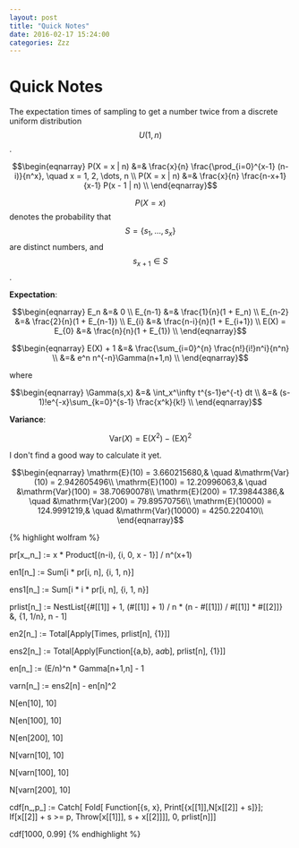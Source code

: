 ```yaml
---
layout: post
title: "Quick Notes"
date: 2016-02-17 15:24:00
categories: Zzz
---
```


# Quick Notes

The expectation times of sampling to get a number twice from a discrete uniform distribution $$U(1,n)$$.

$$\begin{eqnarray}
P(X = x | n) &=& \frac{x}{n} \frac{\prod_{i=0}^{x-1} (n-i)}{n^x}, \quad x = 1, 2, \dots, n \\
P(X = x | n) &=& \frac{x}{n} \frac{n-x+1}{x-1} P(x - 1 | n) \\
\end{eqnarray}$$


$$P(X = x)$$ denotes the probability that $$S = \{s_1, ..., s_x\}$$ are distinct numbers, and $$s_{x+1} \in S$$.

**Expectation**:

$$\begin{eqnarray}
E_n &=& 0 \\
E_{n-1} &=& \frac{1}{n}(1 + E_n) \\
E_{n-2} &=& \frac{2}{n}(1 + E_{n-1}) \\
E_{i} &=& \frac{n-i}{n}(1 + E_{i+1}) \\
E(X) = E_{0} &=& \frac{n}{n}(1 + E_{1}) \\
\end{eqnarray}$$

$$\begin{eqnarray}
E(X) + 1 &=& \frac{\sum_{i=0}^{n} \frac{n!}{i!}n^i}{n^n} \\
  &=& e^n n^{-n}\Gamma(n+1,n) \\
\end{eqnarray}$$

where

$$\begin{eqnarray}
\Gamma(s,x) &=& \int_x^\infty t^{s-1}e^{-t} dt \\
  &=& (s-1)!e^{-x}\sum_{k=0}^{s-1} \frac{x^k}{k!} \\
\end{eqnarray}$$

**Variance**:

$$\mathrm{Var}(X) = \mathrm{E}(X^2) - (\mathrm{E}X)^2$$

I don't find a good way to calculate it yet.


$$\begin{eqnarray}
\mathrm{E}(10) = 3.660215680,& \quad &\mathrm{Var}(10) = 2.942605496\\
\mathrm{E}(100) = 12.20996063,& \quad &\mathrm{Var}(100) = 38.70690078\\
\mathrm{E}(200) = 17.39844386,& \quad &\mathrm{Var}(200) = 79.89570756\\
\mathrm{E}(10000) = 124.9991219,& \quad &\mathrm{Var}(10000) = 4250.220410\\
\end{eqnarray}$$

{% highlight wolfram %}

pr[x_,n_] := x * Product[(n-i), {i, 0, x - 1}] / n^(x+1)

en1[n_] := Sum[i * pr[i, n], {i, 1, n}]

ens1[n_] := Sum[i * i * pr[i, n], {i, 1, n}]


prlist[n_] := NestList[{#[[1]] + 1, (#[[1]] + 1) / n * (n - #[[1]]) / #[[1]] * #[[2]]} &, {1, 1/n}, n - 1]

en2[n_] := Total[Apply[Times, prlist[n], {1}]]

ens2[n_] := Total[Apply[Function[{a,b}, a*a*b], prlist[n], {1}]]


en[n_] := (E/n)^n * Gamma[n+1,n] - 1

varn[n_] := ens2[n] - en[n]^2

N[en[10], 10]

N[en[100], 10]

N[en[200], 10]

N[varn[10], 10]

N[varn[100], 10]

N[varn[200], 10]

cdf[n_,p_] := 
  Catch[
    Fold[
      Function[{s, x}, Print[{x[[1]],N[x[[2]] + s]}];
        If[x[[2]] + s >= p, 
           Throw[x[[1]]], 
           s + x[[2]]]], 
      0, prlist[n]]]
           
cdf[1000, 0.99]
{% endhighlight %}

